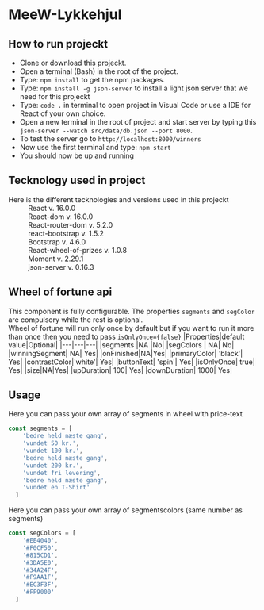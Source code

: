 # MeeW-Lykkehjul 
## How to run projeckt
- Clone or download this projeckt.
- Open a terminal (Bash) in the root of the project.
- Type: `npm install` to get the npm packages.
- Type: `npm install -g json-server` to install a light json server that we need for this projeckt
- Type: `code .` in terminal to open project in Visual Code or use a IDE for React of your own choice.
- Open a new terminal in the root of project and start server by typing this<br/> `json-server --watch src/data/db.json --port 8000`. 
- To test the server go to `http://localhost:8000/winners`
- Now use the first terminal and type: `npm start`
- You should now be up and running 
## Tecknology used in project

<dl>
<dt>Here is the different tecknologies and versions used in this projeckt</dt>
<dd>React v. 16.0.0</dd>
<dd>React-dom v. 16.0.0</dd>
<dd>React-router-dom v. 5.2.0</dd>
<dd>react-bootstrap v. 1.5.2</dd>
<dd>Bootstrap v. 4.6.0</dd>
<dd>React-wheel-of-prizes v. 1.0.8</dd>
<dd>Moment v. 2.29.1</dd>
<dd>json-server v. 0.16.3</dd>
</dl>

## Wheel of fortune api
This component is fully configurable. The properties `segments` and `segColor` are compulsory while the rest is optional.<br>
Wheel of fortune will run only once by default but if you want to run it more than once then you need to pass `isOnlyOnce={false}`
|Properties|default value|Optional|
|---|---|---|
|segments 	|NA 	|No|
|segColors |	NA| 	No|
|winningSegment| 	NA| 	Yes|
|onFinished|NA|Yes|
|primaryColor| 	'black'| 	Yes|
|contrastColor|'white'| 	Yes|
|buttonText| 	'spin'| 	Yes|
|isOnlyOnce| 	true| 	Yes|
|size|NA|Yes|
|upDuration| 	100| 	Yes|
|downDuration| 	1000| 	Yes|
## Usage
Here you can pass your own array of segments in wheel with price-text

```javascript
const segments = [ 
    'bedre held næste gang',
    'vundet 50 kr.',
    'vundet 100 kr.',
    'bedre held næste gang',
    'vundet 200 kr.',
    'vundet fri levering',
    'bedre held næste gang',
    'vundet en T-Shirt'
  ]
```
Here you can pass your own array of segmentscolors (same number as segments)
```javascript
const segColors = [
    '#EE4040',
    '#F0CF50',
    '#815CD1',
    '#3DA5E0',
    '#34A24F',
    '#F9AA1F',
    '#EC3F3F',
    '#FF9000'
  ]
```